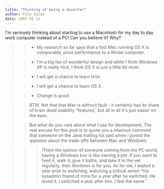 ```yaml
---
title: "Thinking of being a deserter"
author: Pito Salas
date: 2005-01-12
---
```


I'm seriously thinking about starting to use a Macintosh for my day to day
work computer instead of a PC! Can you believe it? Why?

>>

>>   * My research so far says that a fast Mac running OS X is comparable,
price performance to a Wintel computer.

>>   * I'm a big fan of wonderful design and while I think Windows XP is
really nice, I think OS X is just a little bit nicer.

>>   * I will get a chance to learn Unix.

>>   * I will get a chance to learn OS X.

>>   * Change is good.

>>

>>

>>

>> BTW, Not that that Mac is without fault - it certainly has its share of
brain dead usability "features', but all in all it's just easier on the eyes.

>>

>> But what do you care about what I use for development. The real excuse for
this post is to quote you a hilarious comment that someone on the Java mailing
list said when I posed the question about the trade-offs between Mac and
Windows:

>>

>>> "From the opinion of someone coming from the PC world, having a Windows
box is like owning a pet. If you want to feed it, walk it, give it baths, and
take it to the vet regularly, then Windows is for you. As for me, I waited a
year prior to switching, watching a critical senior *nix sysadmin friend of
mine for a year after he switched. He loved it. I switched a year after him. I
feel the same."


